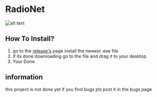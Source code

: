 # RadioNet
![alt text](http://url/to/img.png)
## How To Install?

1. go to the [release's](https://github.com/JesseHoekema/RadioNet/releases/tag/new) page install the newest .exe file
2. if its done downloading go to the file and drag it to your desktop
3. Your Done

## information

this project is not done yet if you find bugs pls post it in the bugs page
